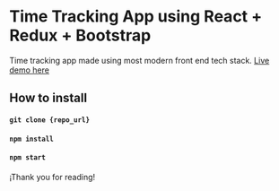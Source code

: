# Time Tracking App using React + Redux + Bootstrap

Time tracking app made using most modern front end tech stack. 
[Live demo here](https://vigorous-wright-73d4da.netlify.app/)
## How to install

#### `git clone {repo_url}`
#### `npm install`
#### `npm start`

¡Thank you for reading!